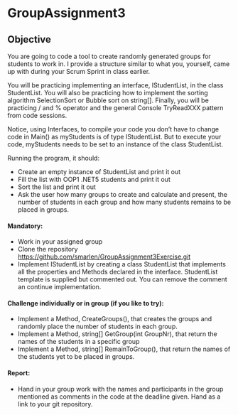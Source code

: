 # GroupAssignment3
## Objective
You are going to code a tool to create randomly generated groups for students to work in. I
provide a structure similar to what you, yourself, came up with during your Scrum Sprint in
class earlier.

You will be practicing implementing an interface, IStudentList, in the class StudentList.
You will also be practicing how to implement the sorting algorithm SelectionSort or Bubble
sort on string[]. Finally, you will be practicing / and % operator and the general Console
TryReadXXX pattern from code sessions.

Notice, using Interfaces, to compile your code you don’t have to change code in Main() as
myStudents is of type IStudentList. But to execute your code, myStudents needs to be set to
an instance of the class StudentList.

Running the program, it should:
- Create an empty instance of StudentList and print it out
- Fill the list with OOP1 .NET5 students and print it out
- Sort the list and print it out
- Ask the user how many groups to create and calculate and present, the number of
students in each group and how many students remains to be placed in groups.

#### Mandatory:
- Work in your assigned group
- Clone the repository https://github.com/smarlen/GroupAssignment3Exercise.git
- Implement IStudentList by creating a class StudentList that implements all the
properties and Methods declared in the interface. StudentList template is supplied
but commented out. You can remove the comment an continue implementation.

#### Challenge individually or in group (if you like to try):
- Implement a Method, CreateGroups(), that creates the groups and randomly place
the number of students in each group.
- Implement a Method, string[] GetGroup(int GroupNr), that return the names of the
students in a specific group
- Implement a Method, string[] RemainToGroup(), that return the names of the
students yet to be placed in groups.

#### Report:
- Hand in your group work with the names and participants in the group mentioned as
comments in the code at the deadline given. Hand as a link to your git repository.
